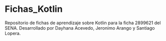 # Fichas_Kotlin
Repositorio de fichas de aprendizaje sobre Kotlin para la ficha 2899621 del SENA. Desarrollado por Dayhana Acevedo, Jeronimo Arango y Santiago Lopera.
